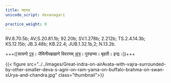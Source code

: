 ```yaml
---
title: यद्द्याव
unicode_script: devanagari

practice_weight: 0
---
```



RV.8.70.5b; AV;S.20.81.1b; 92.20b; SV.1.278b; 2.212b; TS.2.4.14.3b; KS.12.15b; JB.3.48b; KB.22.4; JUB.1.32.1b,2; N.13.2b.

+++([सायणो [ऽत्र](https://archive.org/stream/RgVedaWithSayanasCommentaryPart3/rv_sayanabhasya_part3#page/n911/mode/2up&sa=D&ust=1542425956260000)। जैमिनीयब्राह्मणे विवरणम् [अत्र](/vedAH/sAma/jaiminIyam/brAhmaNam/jaiminiya-upaniShad-brAhmaNam/01/10/)। पुरुहन्मा। बृहती। इन्द्रः।])+++

<div class="js_include" url="/vedAH/Rk/shAkalam/saMhitA/vishvAsa-prastutiH/08/070/05_yaddyAva_indra.md"  newLevelForH1="2" includeTitle="false"> </div>

{{< figure src="../../images/Great-indra-on-airAvata-with-vajra-surrounded-by-other-smaller-deva-s-agni-on-ram-yama-on-buffalo-brahma-on-swan-sUrya-and-chandra.jpg"  class="thumbnail">}}
